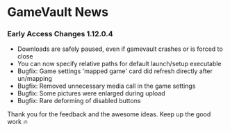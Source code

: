 # GameVault News

### Early Access Changes 1.12.0.4

- Downloads are safely paused, even if gamevault crashes or is forced to close
- You can now specify relative paths for default launch/setup executable
- Bugfix: Game settings 'mapped game' card did refresh directly after un/mapping
- Bugfix: Removed unnecessary media call in the game settings
- Bugfix: Some pictures were enlarged during upload
- Bugfix: Rare deforming of disabled buttons

Thank you for the feedback and the awesome ideas. Keep up the good work 🔥
